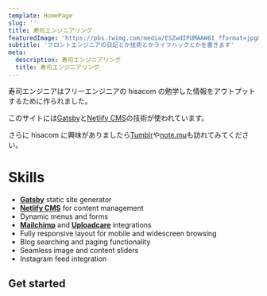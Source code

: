 ```yaml
---
template: HomePage
slug: ''
title: 寿司エンジニアリング
featuredImage: 'https://pbs.twimg.com/media/ESZwdIPUMAAW61_?format=jpg&name=medium'
subtitle: 'フロントエンジニアの日記とか技術とかライフハックとかを書きます'
meta:
  description: 寿司エンジニアリング
  title: 寿司エンジニアリング
---
```


寿司エンジニアはフリーエンジニアの hisacom の勉学した情報をアウトプットするために作られました。

このサイトには[Gatsby](https://gatsbyjs.org)と[Netlify CMS](https://netlifycms.org)の技術が使われています。

さらに hisacom に興味がありましたら[Tumblr](https://the-book-dog.tumblr.com)や[note.mu](https://note.com/hisapnam)も訪れてみてください。

# Skills

- **[Gatsby](https://gatsbyjs.org)** static site generator
- **[Netlify CMS](https://github.com/netlify/netlify-cms)** for content management
- Dynamic menus and forms
- **[Mailchimp](http://mailchimp.com)** and **[Uploadcare](https://uploadcare.com)** integrations
- Fully responsive layout for mobile and widescreen browsing
- Blog searching and paging functionality
- Seamless image and content sliders
- Instagram feed integration

## Get started

